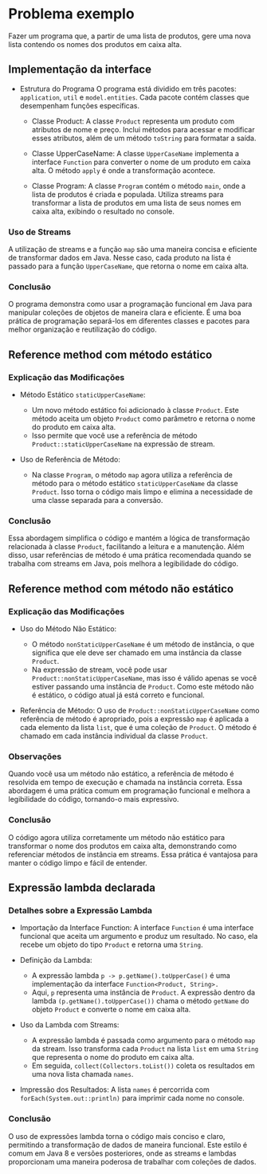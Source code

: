 # Problema exemplo
Fazer um programa que, a partir de uma lista de produtos, gere uma
nova lista contendo os nomes dos produtos em caixa alta.

## Implementação da interface

- Estrutura do Programa
  O programa está dividido em três pacotes: `application`, `util` e `model.entities`.
Cada pacote contém classes que desempenham funções específicas.

  - Classe Product:
  A classe `Product` representa um produto com atributos de nome e preço. Inclui métodos para acessar e modificar esses
atributos, além de um método `toString` para formatar a saída.

  - Classe UpperCaseName:
  A classe `UpperCaseName` implementa a interface `Function` para converter o nome de um produto em caixa alta. O método
`apply` é onde a transformação acontece.

  - Classe Program:
  A classe `Program` contém o método `main`, onde a lista de produtos é criada e populada. Utiliza streams para transformar
a lista de produtos em uma lista de seus nomes em caixa alta, exibindo o resultado no console.

### Uso de Streams
A utilização de streams e a função `map` são uma maneira concisa e eficiente de transformar dados em Java. Nesse caso,
cada produto na lista é passado para a função `UpperCaseName`, que retorna o nome em caixa alta.

### Conclusão
O programa demonstra como usar a programação funcional em Java para manipular coleções de objetos de maneira clara e eficiente.
É uma boa prática de programação separá-los em diferentes classes e pacotes para melhor organização e reutilização do código.

## Reference method com método estático

### Explicação das Modificações

- Método Estático `staticUpperCaseName`:
  - Um novo método estático foi adicionado à classe `Product`. Este método aceita um objeto `Product` como parâmetro e
retorna o nome do produto em caixa alta.
  - Isso permite que você use a referência de método `Product::staticUpperCaseName` na expressão de stream.

- Uso de Referência de Método:
  - Na classe `Program`, o método `map` agora utiliza a referência de método para o método estático `staticUpperCaseName` 
da classe `Product`. Isso torna o código mais limpo e elimina a necessidade de uma classe separada para a conversão.

### Conclusão
Essa abordagem simplifica o código e mantém a lógica de transformação relacionada à classe `Product`, facilitando a
leitura e a manutenção. Além disso, usar referências de método é uma prática recomendada quando se trabalha com streams 
em Java, pois melhora a legibilidade do código.

## Reference method com método não estático

### Explicação das Modificações

- Uso do Método Não Estático:
  - O método `nonStaticUpperCaseName` é um método de instância, o que significa que ele deve ser chamado em uma instância
da classe `Product`.
  - Na expressão de stream, você pode usar `Product::nonStaticUpperCaseName`, mas isso é válido apenas se você estiver
  passando uma instância de `Product`. Como este método não é estático, o código atual já está correto e funcional.

- Referência de Método:
  O uso de `Product::nonStaticUpperCaseName` como referência de método é apropriado, pois a expressão `map` é aplicada a
cada elemento da lista `list`, que é uma coleção de `Product`. O método é chamado em cada instância individual da classe `Product`.

### Observações
  Quando você usa um método não estático, a referência de método é resolvida em tempo de execução e chamada na instância correta.
Essa abordagem é uma prática comum em programação funcional e melhora a legibilidade do código, tornando-o mais expressivo.

### Conclusão
  O código agora utiliza corretamente um método não estático para transformar o nome dos produtos em caixa alta,
demonstrando como referenciar métodos de instância em streams. Essa prática é vantajosa para manter o código limpo e fácil de entender.

## Expressão lambda declarada

### Detalhes sobre a Expressão Lambda

- Importação da Interface Function:
  A interface `Function` é uma interface funcional que aceita um argumento e produz um resultado.
No caso, ela recebe um objeto do tipo `Product` e retorna uma `String`.

- Definição da Lambda:
  - A expressão lambda `p -> p.getName().toUpperCase()` é uma implementação da interface `Function<Product, String>.`
  - Aqui, `p` representa uma instância de `Product`. A expressão dentro da lambda `(p.getName().toUpperCase())` chama o
método `getName` do objeto `Product` e converte o nome em caixa alta.

- Uso da Lambda com Streams:
  - A expressão lambda é passada como argumento para o método `map` da stream. Isso transforma cada `Product` na lista 
`list` em uma `String` que representa o nome do produto em caixa alta.
  - Em seguida, `collect(Collectors.toList())` coleta os resultados em uma nova lista chamada `names`.

- Impressão dos Resultados:
  A lista `names` é percorrida com `forEach(System.out::println)` para imprimir cada nome no console.

### Conclusão
O uso de expressões lambda torna o código mais conciso e claro, permitindo a transformação de dados de maneira funcional.
Este estilo é comum em Java 8 e versões posteriores, onde as streams e lambdas proporcionam uma maneira poderosa de trabalhar
com coleções de dados.